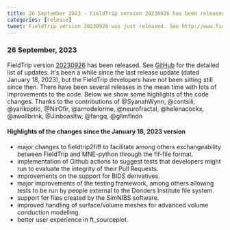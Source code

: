 ```yaml
---
title: 26 September 2023 - FieldTrip version 20230926 has been released
categories: [release]
tweet: FieldTrip version 20230926 was just released. See http://www.fieldtriptoolbox.org/#26-september-2023
---
```


### 26 September, 2023

FieldTrip version [20230926](http://github.com/fieldtrip/fieldtrip/releases/tag/20230926) has been released.
See [GitHub](https://github.com/fieldtrip/fieldtrip/compare/20230913...20230926) for the detailed list of updates. It's been a while since the last release update (dated January 18, 2023), but the FieldTrip developers have not been sitting still since then. There have been several releases in the mean time with lots of improvements to the code. Below we show some highlights of the code changes. Thanks to the contributions of @SyanahWynn, @contsili, @yarikoptic, @NirOfir, @arnodelorme, @neurofractal, @helenacockx, @awollbrink, @Jinboasltw, @fangq, @gllmflndn

#### Highlights of the changes since the January 18, 2023 version 

- major changes to fieldtrip2fiff to facilitate among others exchangeability between FieldTrip and MNE-python through the fif-file format.
- implementation of Github actions to suggest tests that developers might run to evaluate the integrity of their Pull Requests.
- improvements on the support for BIDS derivatives.
- major improvements of the testing framework, among others allowing tests to be run by people external to the Donders Institute file system.
- support for files created by the SimNIBS software.
- improved handling of surface/volume meshes for advanced volume conduction modelling.
- better user experience in ft_sourceplot.
  
